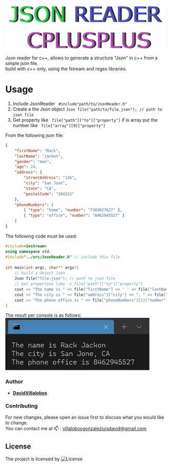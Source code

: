 <img src="res/MainTitle.png" width="550">   

Json reader for c++, allows to generate a structure "Json" in c++ from a simple json file.  
build with c++ only, using the fstream and regex libraries.
# Usage
1.	Include JsonReader ``` #include"path/to/JsonReader.h"```
2.	Create a the Json object  ``` Json file("path/to/file.json"); // path to json file ```
3.	Get property like ``` file["path"]["to"]["property"]```  if is array put the number like ``` file["array"][9]["property"]```
    
From the following json file:  
```json
{
    "firstName": "Rack",
    "lastName": "Jackon",
    "gender": "man",
    "age": 24,
    "address": {
        "streetAddress": "126",
        "city": "San Jone",
        "state": "CA",
        "postalCode": "394221"
    },
    "phoneNumbers": [
        { "type": "home", "number": "7383627627" },
        { "type": "office", "number": "8462945527" }
    ]
}
```
The following code must be used:  
```c++
#include<iostream>
using namespace std;
#include"../src/JsonReader.h" // include this file

int main(int argc, char** argv){
    // build a Object Json
    Json file("file.json"); // path to json file
    // Get properties like -> file["path"]["to"]["property"]
    cout << "The name is " << file["firstName"] << ' ' << file["lastName"] << endl;
    cout << "The city is " << file["address"]["city"] << ", " << file["address"]["state"] << endl;
    cout << "The phone office is " << file["phoneNumbers"][1]["number"] << endl;
}
```
The result per console is as follows:  
<img src="res/ResultTest.png" width="450">   


### Author 

* **[DavidVillalobos](https://github.com/DavidVillalobos)** 

### Contributing

For new changes, please open an issue first to discuss what you would like to change.  
You can contact me at 📫 : villalobosgonzalezluisdavid@gmail.com  

## License
The project is licensed by  ![License](https://img.shields.io/apm/l/vim-mode)
